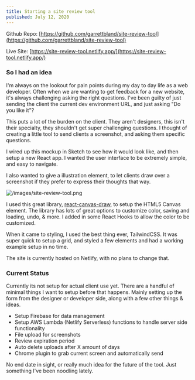 ```yaml
---
title: Starting a site review tool
published: July 12, 2020
---
```


Github Repo: [https://github.com/garrettbland/site-review-tool](https://github.com/garrettbland/site-review-tool)

Live Site: [https://site-review-tool.netlify.app/](https://site-review-tool.netlify.app/)

### So I had an idea

I'm always on the lookout for pain points during my day to day life as a web developer. Often when we are wanting to get feedback for a new website, it's always challenging asking the right questions. I've been guilty of just sending the client the current dev environment URL, and just asking "Do you like it"?

This puts a lot of the burden on the client. They aren't designers, this isn't their specialty, they shouldn't get super challenging questions. I thought of creating a little tool to send clients a screenshot, and asking them specific questions.

I wired up this mockup in Sketch to see how it would look like, and then setup a new React app. I wanted the user interface to be extremely simple, and easy to navigate.

I also wanted to give a illustration element, to let clients draw over a screenshot if they prefer to express their thoughts that way.

![/images/site-review-tool.png](/images/site-review-tool.png)

I used this great library, [react-canvas-draw](https://github.com/embiem/react-canvas-draw), to setup the HTML5 Canvas element. The library has lots of great options to customize color, saving and loading, undo, & more. I added in some React Hooks to allow the color to be customized.

When it came to styling, I used the best thing ever, TailwindCSS. It was super quick to setup a grid, and styled a few elements and had a working example setup in no time.

The site is currently hosted on Netlify, with no plans to change that.

### Current Status

Currently its not setup for actual client use yet. There are a handful of minimal things I want to setup before that happens. Mainly setting up the form from the designer or developer side, along with a few other things & ideas.

-   Setup Firebase for data management
-   Setup AWS Lambda (Netlify Serverless) functions to handle server side functionality
-   File upload for screenshots
-   Review expiration period
-   Auto delete uploads after X amount of days
-   Chrome plugin to grab current screen and automatically send

No end date in sight, or really much idea for the future of the tool. Just something I've been noodling lately.
